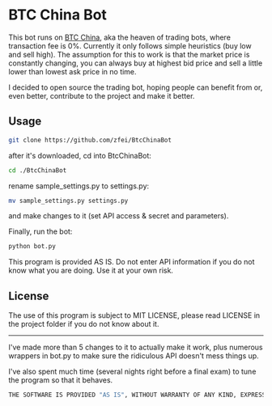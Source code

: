 BTC China Bot
===========

This bot runs on [BTC China](https://vip.btcchina.com), aka the heaven of trading bots, where transaction fee is 0%.
Currently it only follows simple heuristics (buy low and sell high). The assumption for this to work is that the market price is constantly changing, you can always buy at highest bid price and sell a little lower than lowest ask price in no time.

I decided to open source the trading bot, hoping people can benefit from or, even better, contribute to the project and make it better.

Usage
---

``` bash
git clone https://github.com/zfei/BtcChinaBot
```
after it's downloaded, cd into BtcChinaBot:
``` bash
cd ./BtcChinaBot
```
rename sample_settings.py to settings.py:
``` bash
mv sample_settings.py settings.py
```
and make changes to it (set API access & secret and parameters).

Finally, run the bot:
``` bash
python bot.py
```
This program is provided AS IS. Do not enter API information if you do not know what you are doing. Use it at your own risk.

License
---

The use of this program is subject to MIT LICENSE, please read LICENSE in the project folder if you do not know about it.


---



I've made more than 5 changes to it to actually make it work, plus numerous wrappers in bot.py to make sure the ridiculous API doesn't mess things up.

I've also spent much time (several nights right before a final exam) to tune the program so that it behaves.



``` bash
THE SOFTWARE IS PROVIDED "AS IS", WITHOUT WARRANTY OF ANY KIND, EXPRESS OR IMPLIED, INCLUDING BUT NOT LIMITED TO THE WARRANTIES OF MERCHANTABILITY, FITNESS FOR A PARTICULAR PURPOSE AND NONINFRINGEMENT. IN NO EVENT SHALL THE AUTHORS OR COPYRIGHT HOLDERS BE LIABLE FOR ANY CLAIM, DAMAGES OR OTHER LIABILITY, WHETHER IN AN ACTION OF CONTRACT, TORT OR OTHERWISE, ARISING FROM, OUT OF OR IN CONNECTION WITH THE SOFTWARE OR THE USE OR OTHER DEALINGS IN THE SOFTWARE.
```


